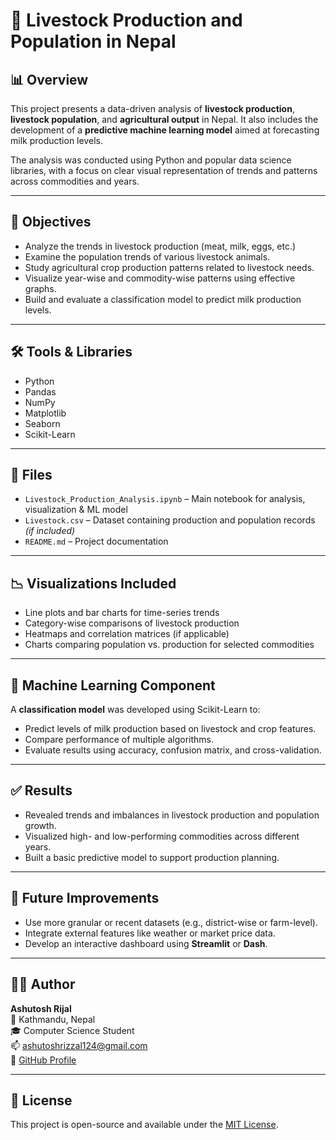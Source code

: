 # 🐄 Livestock Production and Population in Nepal

## 📊 Overview

This project presents a data-driven analysis of **livestock production**, **livestock population**, and **agricultural output** in Nepal. It also includes the development of a **predictive machine learning model** aimed at forecasting milk production levels.

The analysis was conducted using Python and popular data science libraries, with a focus on clear visual representation of trends and patterns across commodities and years.

---

## 🎯 Objectives

- Analyze the trends in livestock production (meat, milk, eggs, etc.)
- Examine the population trends of various livestock animals.
- Study agricultural crop production patterns related to livestock needs.
- Visualize year-wise and commodity-wise patterns using effective graphs.
- Build and evaluate a classification model to predict milk production levels.

---

## 🛠️ Tools & Libraries

- Python  
- Pandas  
- NumPy  
- Matplotlib  
- Seaborn  
- Scikit-Learn  

---

## 📁 Files

- `Livestock_Production_Analysis.ipynb` – Main notebook for analysis, visualization & ML model
- `Livestock.csv` – Dataset containing production and population records *(if included)*
- `README.md` – Project documentation

---

## 📉 Visualizations Included

- Line plots and bar charts for time-series trends
- Category-wise comparisons of livestock production
- Heatmaps and correlation matrices (if applicable)
- Charts comparing population vs. production for selected commodities

---

## 🤖 Machine Learning Component

A **classification model** was developed using Scikit-Learn to:

- Predict levels of milk production based on livestock and crop features.
- Compare performance of multiple algorithms.
- Evaluate results using accuracy, confusion matrix, and cross-validation.

---

## ✅ Results

- Revealed trends and imbalances in livestock production and population growth.
- Visualized high- and low-performing commodities across different years.
- Built a basic predictive model to support production planning.

---

## 🔮 Future Improvements

- Use more granular or recent datasets (e.g., district-wise or farm-level).
- Integrate external features like weather or market price data.
- Develop an interactive dashboard using **Streamlit** or **Dash**.

---

## 👨‍💻 Author

**Ashutosh Rijal**  
📍 Kathmandu, Nepal  
🎓 Computer Science Student  
📫 ashutoshrizzal124@gmail.com  
🔗 [GitHub Profile](https://github.com/ashutosssh)

---

## 📄 License

This project is open-source and available under the [MIT License](LICENSE).
